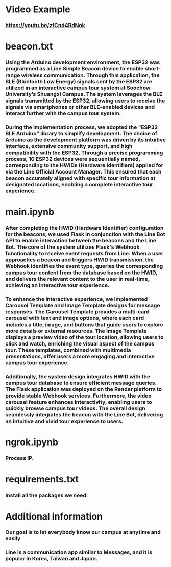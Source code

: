 # Video Example
### https://youtu.be/zfCnd4RdNok

# beacon.txt
### Using the Arduino development environment, the ESP32 was programmed as a Line Simple Beacon device to enable short-range wireless communication. Through this application, the BLE (Bluetooth Low Energy) signals sent by the ESP32 are utilized in an interactive campus tour system at Soochow University’s Shuangxi Campus. The system leverages the BLE signals transmitted by the ESP32, allowing users to receive the signals via smartphones or other BLE-enabled devices and interact further with the campus tour system.
### During the implementation process, we adopted the "ESP32 BLE Arduino" library to simplify development. The choice of Arduino as the development platform was driven by its intuitive interface, extensive community support, and high compatibility with the ESP32. Through a precise programming process, 10 ESP32 devices were sequentially named, corresponding to the HWIDs (Hardware Identifiers) applied for via the Line Official Account Manager. This ensured that each beacon accurately aligned with specific tour information at designated locations, enabling a complete interactive tour experience.

# main.ipynb
### After completing the HWID (Hardware Identifier) configuration for the beacons, we used Flask in conjunction with the Line Bot API to enable interaction between the beacons and the Line Bot. The core of the system utilizes Flask's Webhook functionality to receive event requests from Line. When a user approaches a beacon and triggers HWID transmission, the Webhook identifies the event type, queries the corresponding campus tour content from the database based on the HWID, and delivers the relevant content to the user in real-time, achieving an interactive tour experience.
### To enhance the interactive experience, we implemented Carousel Template and Image Template designs for message responses. The Carousel Template provides a multi-card carousel with text and image options, where each card includes a title, image, and buttons that guide users to explore more details or external resources. The Image Template displays a preview video of the tour location, allowing users to click and watch, enriching the visual aspect of the campus tour. These templates, combined with multimedia presentations, offer users a more engaging and interactive campus tour experience.
### Additionally, the system design integrates HWID with the campus tour database to ensure efficient message queries. The Flask application was deployed on the Render platform to provide stable Webhook services. Furthermore, the video carousel feature enhances interactivity, enabling users to quickly browse campus tour videos. The overall design seamlessly integrates the beacon with the Line Bot, delivering an intuitive and vivid tour experience to users.

# ngrok.ipynb
### Process IP.

# requirements.txt
### Install all the packages we need.

# Additional information
### Our goal is to let everybody know our campus at anytime and easily
### Line is a communication app similar to Messages, and it is popular in Korea, Taiwan and Japan.
